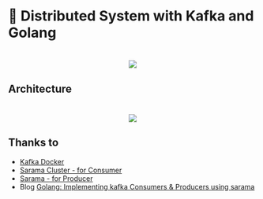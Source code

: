 # :mage: Distributed System with Kafka and Golang
<h1 align="center">
<img src="https://user-images.githubusercontent.com/36944931/89745397-ca025700-dadd-11ea-8cf7-3e754c2ee113.png"/>
</h1>

## Architecture
<h1 align="center">
<img src="https://user-images.githubusercontent.com/36944931/89745393-c8389380-dadd-11ea-9fae-eb20498a87f9.png"/>
</h1>

## Thanks to
* [Kafka Docker](https://github.com/simplesteph/kafka-stack-docker-compose)
* [Sarama Cluster - for Consumer](https://github.com/bsm/sarama-cluster)
* [Sarama - for Producer](https://github.com/Shopify/sarama)
* Blog [Golang: Implementing kafka Consumers & Producers using sarama](https://ednsquare.com/story/golang-implementing-kafka-consumers-using-sarama------J1JS3JK)
